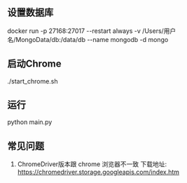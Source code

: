 




## 设置数据库
docker run -p 27168:27017 --restart always -v /Users/用户名/MongoData/db:/data/db --name mongodb -d mongo


## 启动Chrome
./start_chrome.sh


## 运行
python main.py


## 常见问题
1. ChromeDriver版本跟 chrome 浏览器不一致
下载地址: https://chromedriver.storage.googleapis.com/index.htm


